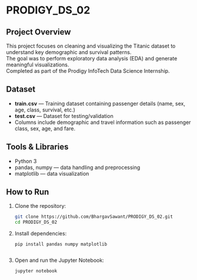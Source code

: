 # PRODIGY_DS_02

## Project Overview
This project focuses on cleaning and visualizing the Titanic dataset to understand key demographic and survival patterns.  
The goal was to perform exploratory data analysis (EDA) and generate meaningful visualizations.  
Completed as part of the Prodigy InfoTech Data Science Internship.

## Dataset
- **train.csv** — Training dataset containing passenger details (name, sex, age, class, survival, etc.)  
- **test.csv** — Dataset for testing/validation  
- Columns include demographic and travel information such as passenger class, sex, age, and fare.

## Tools & Libraries
- Python 3  
- pandas, numpy — data handling and preprocessing  
- matplotlib — data visualization  

## How to Run
1. Clone the repository:  
   ```bash
   git clone https://github.com/BhargavSawant/PRODIGY_DS_02.git
   cd PRODIGY_DS_02
2. Install dependencies:
    ```
    pip install pandas numpy matplotlib


3. Open and run the Jupyter Notebook:
    ```
    jupyter notebook
